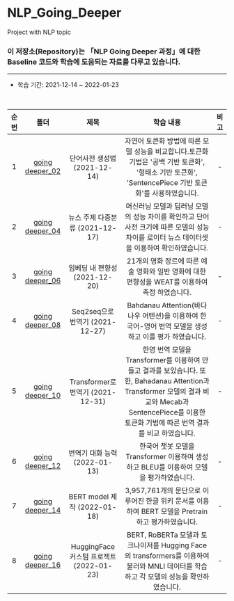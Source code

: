 # NLP_Going_Deeper
Project with NLP topic

### 이 저장소(Repository)는 「NLP Going Deeper 과정」에 대한 Baseline 코드와 학습에 도움되는 자료를 다루고 있습니다.

***




+ 학습 기간: 2021-12-14 ~ 2022-01-23

<br>

|순번|폴더|제목|학습 내용|비고|
|:--------:|:--------:|:--------:|:--------:|:--------:|
|1|[going deeper_02](https://github.com/mrsys/NLP_Going_Deeper/blob/main/NLP_Project_1.ipynb)|단어사전 생성법  (2021-12-14)|자연어 토큰화 방법에 따른 모델 성능을 비교합니다.토큰화 기법은 '공백 기반 토큰화', '형태소 기반 토큰화', 'SentencePiece 기반 토큰화'를 사용하였습니다.|-|
|2|[going deeper_04](https://github.com/mrsys/NLP_Going_Deeper/blob/main/NLP_Project_2.ipynb)|뉴스 주제 다중분류  (2021-12-17)|머신러닝 모델과 딥러닝 모델의 성능 차이를 확인하고 단어사전 크기에 따른 모델의 성능 차이를 로이터 뉴스 데이터셋을 이용하여 확인하였습니다. |-|
|3|[going deeper_06](https://github.com/mrsys/NLP_Going_Deeper/blob/main/NLP_Project_3.ipynb)|임베딩 내 편향성 (2021-12-20)| 21개의 영화 장르에 따른 예술 영화와 일반 영화에 대한 편향성을 WEAT를 이용하여 측정 하였습니다.|-|
|4|[going deeper_08](https://github.com/mrsys/NLP_Going_Deeper/blob/main/NLP_Project_4.ipynb)|Seq2seq으로 번역기 (2021-12-27)|Bahdanau Attention(바다나우 어텐션)을 이용하여 한국어-영어 번역 모델을 생성하고 이를 평가 하였습니다.|-|
|5|[going deeper_10](https://github.com/mrsys/NLP_Going_Deeper/blob/main/NLP_Project_5.ipynb)|Transformer로 번역기 (2021-12-31)| 한영 번역 모델을 Transformer를 이용하여 만들고 결과를 보았습니다. 또한, Bahadanau Attention과 Transformer 모델의 결과 비교와 Mecab과 SentencePiece를 이용한 토큰화 기법에 따른 번역 결과를 비교 하였습니다.|-|
|6|[going deeper_12](https://github.com/mrsys/NLP_Going_Deeper/blob/main/NLP_Project_6.ipynb)|번역기 대화 능력    (2022-01-13)|한국어 챗봇 모델을 Transformer 이용하여 생성하고 BLEU를 이용하여 모델을 평가하였습니다. |-|
|7|[going deeper_14](https://github.com/mrsys/NLP_Going_Deeper/blob/main/NLP_Project_7.ipynb)|BERT model 제작  (2022-01-18)|3,957,761개의 문단으로 이루어진 한글 위키 문서를 이용하여 BERT 모델을 Pretrain하고 평가하였습니다.|-|
|8|[going deeper_16](https://github.com/mrsys/NLP_Going_Deeper/blob/main/NLP_Project_8.ipynb)|HuggingFace 커스텀 프로젝트  (2022-01-23)|BERT, RoBERTa 모델과 토크나이저를 Hugging Face의 transformers를 이용하여 불러와 MNLI 데이터를 학습하고 각 모델의 성능을 확인하였습니다. |-|

